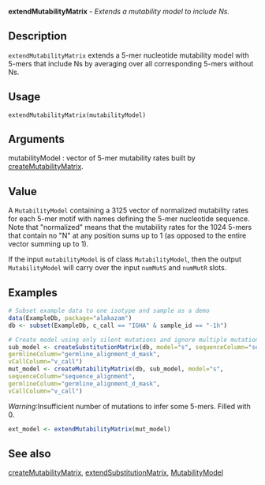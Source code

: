 **extendMutabilityMatrix** - *Extends a mutability model to include Ns.*

Description
--------------------

`extendMutabilityMatrix` extends a 5-mer nucleotide mutability model 
with 5-mers that include Ns by averaging over all corresponding 5-mers without Ns.


Usage
--------------------
```
extendMutabilityMatrix(mutabilityModel)
```

Arguments
-------------------

mutabilityModel
:   vector of 5-mer mutability rates built by 
[createMutabilityMatrix](createMutabilityMatrix.md).




Value
-------------------

A `MutabilityModel` containing a 3125 vector of normalized 
mutability rates for each 5-mer motif with names defining the 5-mer 
nucleotide sequence. Note that "normalized" means that the mutability 
rates for the 1024 5-mers that contain no "N" at any position sums up 
to 1 (as opposed to the entire vector summing up to 1). 

If the input `mutabilityModel` is of class `MutabilityModel`, 
then the output `MutabilityModel` will carry over the input 
`numMutS` and `numMutR` slots.



Examples
-------------------

```R
# Subset example data to one isotype and sample as a demo
data(ExampleDb, package="alakazam")
db <- subset(ExampleDb, c_call == "IGHA" & sample_id == "-1h")

# Create model using only silent mutations and ignore multiple mutations
sub_model <- createSubstitutionMatrix(db, model="s", sequenceColumn="sequence_alignment",
germlineColumn="germline_alignment_d_mask",
vCallColumn="v_call")
mut_model <- createMutabilityMatrix(db, sub_model, model="s", 
sequenceColumn="sequence_alignment",
germlineColumn="germline_alignment_d_mask",
vCallColumn="v_call")

```

*Warning*:Insufficient number of mutations to infer some 5-mers. Filled with 0. 
```R
ext_model <- extendMutabilityMatrix(mut_model)
```



See also
-------------------

[createMutabilityMatrix](createMutabilityMatrix.md), [extendSubstitutionMatrix](extendSubstitutionMatrix.md), 
[MutabilityModel](MutabilityModel-class.md)






